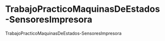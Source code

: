 # TrabajoPracticoMaquinasDeEstados-SensoresImpresora
TrabajoPracticoMaquinasDeEstados-SensoresImpresora

